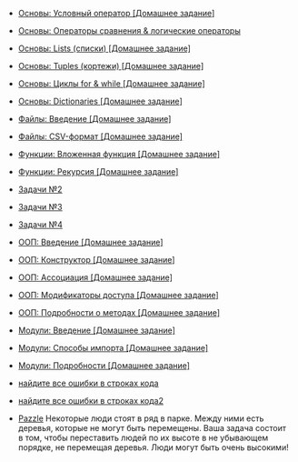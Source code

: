 - [Основы: Условный оператор [Домашнее задание]](https://github.com/Nutamy/mitapp/blob/main/Fundamentals%20of%20Python/task6.ipynb)
- [Основы: Операторы сравнения & логические операторы](https://github.com/Nutamy/mitapp/blob/main/Fundamentals%20of%20Python/task5.ipynb)
- [Основы: Lists (списки) [Домашнее задание]](https://github.com/Nutamy/mitapp/blob/main/Fundamentals%20of%20Python/task_lists.ipynb)
- [Основы: Tuples (кортежи) [Домашнее задание]](https://github.com/Nutamy/mitapp/blob/main/Fundamentals%20of%20Python/task_tupls.ipynb)
- [Основы: Циклы for & while [Домашнее задание]](https://github.com/Nutamy/mitapp/blob/main/Fundamentals%20of%20Python/task_for.ipynb)
- [Основы: Dictionaries [Домашнее задание]](https://github.com/Nutamy/mitapp/blob/main/Fundamentals%20of%20Python/task_dict.ipynb)

- [Файлы: Введение [Домашнее задание]](https://github.com/Nutamy/mitapp/blob/main/Fundamentals%20of%20Python/task_file.ipynb)
- [Файлы: CSV-формат [Домашнее задание]](https://github.com/Nutamy/mitapp/blob/main/Fundamentals%20of%20Python/task_csv.ipynb)
- [Функции: Вложенная функция [Домашнее задание]](https://github.com/Nutamy/mitapp/blob/main/Fundamentals%20of%20Python/def_in_def.ipynb)
- [Функции: Рекурсия [Домашнее задание]](https://github.com/Nutamy/mitapp/blob/main/Fundamentals%20of%20Python/task_re.ipynb)

- [Задачи №2](https://github.com/Nutamy/mitapp/blob/main/Fundamentals%20of%20Python/task_practice2.ipynb)
- [Задачи №3](https://github.com/Nutamy/mitapp/blob/main/Fundamentals%20of%20Python/task_practice3.ipynb)
- [Задачи №4](https://github.com/Nutamy/mitapp/blob/main/Fundamentals%20of%20Python/task8.ipynb)

- [ООП: Введение [Домашнее задание]](https://github.com/Nutamy/mitapp/blob/main/Fundamentals%20of%20Python/task_oop.ipynb)
- [ООП: Конструктор [Домашнее задание]](https://github.com/Nutamy/mitapp/blob/main/Fundamentals%20of%20Python/task_oop2.ipynb)
- [ООП: Ассоциация [Домашнее задание]](https://github.com/Nutamy/mitapp/blob/main/Fundamentals%20of%20Python/task_oop6.ipynb)
- [ООП: Модификаторы доступа [Домашнее задание]](https://github.com/Nutamy/mitapp/blob/main/Fundamentals%20of%20Python/task_oop4.ipynb)
- [ООП: Подробности о методах [Домашнее задание]](https://github.com/Nutamy/mitapp/blob/main/Fundamentals%20of%20Python/task_oop3.ipynb)

- [Модули: Введение [Домашнее задание]](https://github.com/Nutamy/mitapp/blob/main/Fundamentals%20of%20Python/task_modul_introduction.ipynb)
- [Модули: Способы импорта [Домашнее задание]](https://github.com/Nutamy/mitapp/blob/main/Fundamentals%20of%20Python/task_Import_methods.ipynb)
- [Модули: Подробности [Домашнее задание]](https://github.com/Nutamy/mitapp/blob/main/Fundamentals%20of%20Python/task_modules_hw3_prob.ipynb)

- [найдите все ошибки в строках кода](https://github.com/Nutamy/mitapp/blob/main/Fundamentals%20of%20Python/task_practice6.ipynb)
- [найдите все ошибки в строках кода2](https://github.com/Nutamy/mitapp/blob/main/Fundamentals%20of%20Python/task_practice5.ipynb)
- [Pazzle](https://github.com/Nutamy/mitapp/blob/main/Fundamentals%20of%20Python/task_practice4.ipynb)
Некоторые люди стоят в ряд в парке. Между ними есть деревья, которые не могут быть перемещены. Ваша задача состоит в том, чтобы переставить людей по их высоте в не убывающем порядке, не перемещая деревья. Люди могут быть очень высокими!
